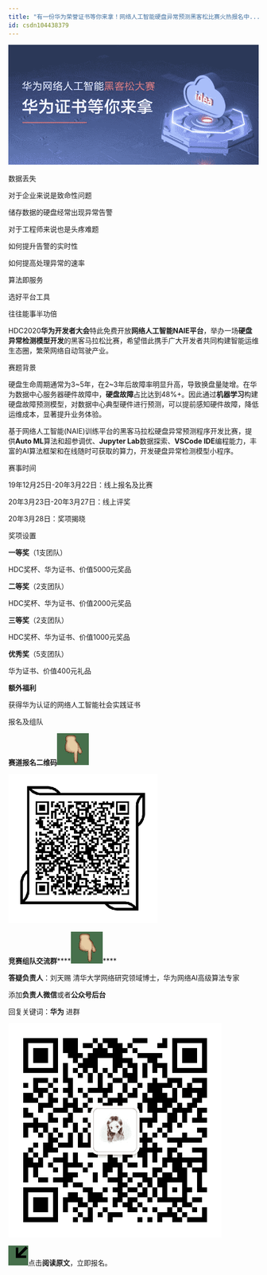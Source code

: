 ```yaml
---
title: "有一份华为荣誉证书等你来拿！网络人工智能硬盘异常预测黑客松比赛火热报名中..."
id: csdn104438379
---
```


![](../img/57898de6078f5c59c56678d39d8c6969.png)

数据丢失

对于企业来说是致命性问题

储存数据的硬盘经常出现异常告警

对于工程师来说也是头疼难题

如何提升告警的实时性

如何提高处理异常的速率

算法即服务

选好平台工具

往往能事半功倍

HDC2020**华为开发者大会**特此免费开放**网络人工智能NAIE平台**，举办一场**硬盘异常检测模型开发**的黑客马拉松比赛，希望借此携手广大开发者共同构建智能运维生态圈，繁荣网络自动驾驶产业。

赛题背景

硬盘生命周期通常为3~5年，在2~3年后故障率明显升高，导致换盘量陡增。在华为数据中心服务器硬件故障中，**硬盘故障**占比达到48%+。因此通过**机器学习**构建硬盘故障预测模型，对数据中心典型硬件进行预测，可以提前感知硬件故障，降低运维成本，显著提升业务体验。

基于网络人工智能(NAIE)训练平台的黑客马拉松硬盘异常预测程序开发比赛，提供**Auto ML**算法和超参调优、**Jupyter Lab**数据探索、**VSCode IDE**编程能力，丰富的AI算法框架和在线随时可获取的算力，开发硬盘异常检测模型小程序。

赛事时间

19年12月25日-20年3月22日：线上报名及比赛

20年3月23日-20年3月27日：线上评奖

20年3月28日：奖项揭晓

奖项设置

**一等奖**（1支团队）

HDC奖杯、华为证书、价值5000元奖品

**二等奖**（2支团队）

HDC奖杯、华为证书、价值2000元奖品

**三等奖**（2支团队）

HDC奖杯、华为证书、价值1000元奖品

**优秀奖**（5支团队）

华为证书、价值400元礼品

**额外福利**

获得华为认证的网络人工智能社会实践证书

报名及组队

**赛道报名二维码![](../img/7d4fb3945e9b55209e8dba2ca128f4b2.png)**

![](../img/544210771b5b45ba4fa1fa59adfe96a1.png)

**竞赛组队交流群******![](../img/7d4fb3945e9b55209e8dba2ca128f4b2.png)****

**答疑负责人**：刘天赐 清华大学网络研究领域博士，华为网络AI高级算法专家

添加**负责人微信**或者**公众号后台**

回复关键词：**华为** 进群

![](../img/333c7d27fa91793e01b5760944b7762e.png "undefined")

![](../img/9d2ae319d591a9f6b9c25a82e0642568.png)点击**阅读原文**，立即报名。